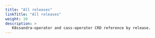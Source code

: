 ```yaml
---
title: "All releases"
linkTitle: "All releases"
weight: 10
description: >
   K8ssandra-operator and cass-operator CRD reference by release.
---
```


